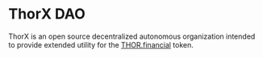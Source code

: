 # ThorX DAO

ThorX is an open source decentralized autonomous organization intended to provide extended utility for the [THOR.financial](https://www.thor.financial/) token. 
